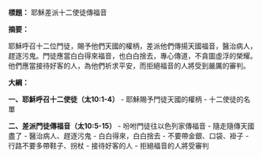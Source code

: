 **標題：** 耶穌差派十二使徒傳福音

**摘要：**

耶穌呼召十二位門徒，賜予他們天國的權柄，差派他們傳揚天國福音，醫治病人，趕逐污鬼。門徒應當白白得來福音，也白白捨去，專心傳道，不貪圖虛浮的榮耀。他們應當接待好客的人，為他們祈求平安，而拒絕福音的人將受到嚴厲的審判。

**大綱：**

**一、耶穌呼召十二使徒（太10:1-4）**
    - 耶穌賜予門徒天國的權柄
    - 十二使徒的名單

**二、差派門徒傳福音（太10:5-15）**
    - 吩咐門徒往以色列家傳福音
    - 隨走隨傳天國盡了
    - 醫治病人、趕逐污鬼
    - 白白得來，白白捨去
    - 不要帶金銀、口袋、褂子
    - 行路不要多帶鞋子、拐杖
    - 接待好客的人
    - 拒絕福音的人將受審判